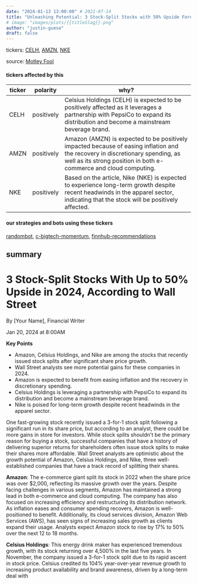 ```yaml
---
date: "2024-01-13 13:00:00" # 2021-07-14
title: "Unleashing Potential: 3 Stock-Split Stocks with 50% Upside Forecasted by Wall Street for 2024"
# image: "images/plots/{{titleSlag}}.png"
author: "justin-guese"
draft: false
---
```

tickers: <a href='https://finance.yahoo.com/quote/CELH' target='_blank'>CELH</a>, <a href='https://finance.yahoo.com/quote/AMZN' target='_blank'>AMZN</a>, <a href='https://finance.yahoo.com/quote/NKE' target='_blank'>NKE</a> 

source: <a href='https://www.fool.com/investing/2024/01/13/3-stock-split-stocks-up-to-50-upside-2024/' target='_blank'>Motley Fool</a>

#### tickers affected by this

| ticker | polarity | why? |
|------------|------------|------------|
| CELH | positively | Celsius Holdings (CELH) is expected to be positively affected as it leverages a partnership with PepsiCo to expand its distribution and become a mainstream beverage brand. |
| AMZN | positively | Amazon (AMZN) is expected to be positively impacted because of easing inflation and the recovery in discretionary spending, as well as its strong position in both e-commerce and cloud computing. |
| NKE | positively | Based on the article, Nike (NKE) is expected to experience long-term growth despite recent headwinds in the apparel sector, indicating that the stock will be positively affected. |



#### our strategies and bots using these tickers

[randombot](/strategies/randombot), [c-bigtech-momentum](/strategies/c-bigtech-momentum), [finnhub-recommendations](/strategies/finnhub-recommendations)

## summary

# 3 Stock-Split Stocks With Up to 50% Upside in 2024, According to Wall Street

By [Your Name], Financial Writer

Jan 20, 2024 at 8:00AM

**Key Points**
- Amazon, Celsius Holdings, and Nike are among the stocks that recently issued stock splits after significant share price growth.
- Wall Street analysts see more potential gains for these companies in 2024.
- Amazon is expected to benefit from easing inflation and the recovery in discretionary spending.
- Celsius Holdings is leveraging a partnership with PepsiCo to expand its distribution and become a mainstream beverage brand.
- Nike is poised for long-term growth despite recent headwinds in the apparel sector.

One fast-growing stock recently issued a 3-for-1 stock split following a significant run in its share price, but according to an analyst, there could be more gains in store for investors. While stock splits shouldn't be the primary reason for buying a stock, successful companies that have a history of delivering superior returns for shareholders often issue stock splits to make their shares more affordable. Wall Street analysts are optimistic about the growth potential of Amazon, Celsius Holdings, and Nike, three well-established companies that have a track record of splitting their shares.

**Amazon**: The e-commerce giant split its stock in 2022 when the share price was over $2,000, reflecting its massive growth over the years. Despite facing challenges in various segments, Amazon has maintained a strong lead in both e-commerce and cloud computing. The company has also focused on increasing efficiency and restructuring its distribution network. As inflation eases and consumer spending recovers, Amazon is well-positioned to benefit. Additionally, its cloud services division, Amazon Web Services (AWS), has seen signs of increasing sales growth as clients expand their usage. Analysts expect Amazon stock to rise by 17% to 50% over the next 12 to 18 months.

**Celsius Holdings**: This energy drink maker has experienced tremendous growth, with its stock returning over 4,500% in the last five years. In November, the company issued a 3-for-1 stock split due to its rapid ascent in stock price. Celsius credited its 104% year-over-year revenue growth to increasing product availability and brand awareness, driven by a long-term deal with